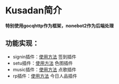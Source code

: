 # Kusadan简介
**特别使用gocqhttp作为框架，nonebot2作为后端处理**

## 功能实现：
- signin插件：[使用方法](https://github.com/Belmaxi/Kusadan/tree/main/nonebot_plugin_signin) 签到插件
- setu插件：[使用方法](https://github.com/Belmaxi/Kusadan/tree/main/nonebot_plugin_setu) 色图插件
- music插件：[使用方法](https://github.com/Belmaxi/Kusadan/tree/main/nonebot_plugin_music) 点歌插件
- rp插件：[使用方法](https://github.com/Belmaxi/Kusadan/tree/main/nonebot_plugin_rp) 今日人品插件

